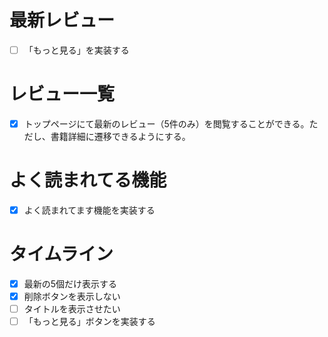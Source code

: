 # 最新レビュー


- [ ] 「もっと見る」を実装する


# レビュー一覧

- [x] トップページにて最新のレビュー（5件のみ）を閲覧することができる。ただし、書籍詳細に遷移できるようにする。

# よく読まれてる機能

- [x] よく読まれてます機能を実装する

# タイムライン

- [x] 最新の5個だけ表示する
- [x] 削除ボタンを表示しない
- [ ] タイトルを表示させたい
- [ ] 「もっと見る」ボタンを実装する